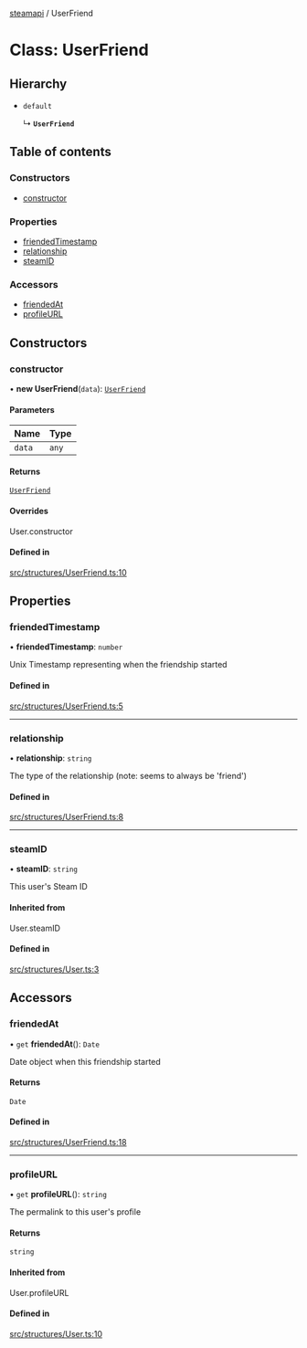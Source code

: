 [steamapi](../README.md) / UserFriend

# Class: UserFriend

## Hierarchy

- `default`

  ↳ **`UserFriend`**

## Table of contents

### Constructors

- [constructor](UserFriend.md#constructor)

### Properties

- [friendedTimestamp](UserFriend.md#friendedtimestamp)
- [relationship](UserFriend.md#relationship)
- [steamID](UserFriend.md#steamid)

### Accessors

- [friendedAt](UserFriend.md#friendedat)
- [profileURL](UserFriend.md#profileurl)

## Constructors

### constructor

• **new UserFriend**(`data`): [`UserFriend`](UserFriend.md)

#### Parameters

| Name | Type |
| :------ | :------ |
| `data` | `any` |

#### Returns

[`UserFriend`](UserFriend.md)

#### Overrides

User.constructor

#### Defined in

[src/structures/UserFriend.ts:10](https://github.com/xDimGG/node-steamapi/blob/acff462/src/structures/UserFriend.ts#L10)

## Properties

### friendedTimestamp

• **friendedTimestamp**: `number`

Unix Timestamp representing when the friendship started

#### Defined in

[src/structures/UserFriend.ts:5](https://github.com/xDimGG/node-steamapi/blob/acff462/src/structures/UserFriend.ts#L5)

___

### relationship

• **relationship**: `string`

The type of the relationship (note: seems to always be 'friend')

#### Defined in

[src/structures/UserFriend.ts:8](https://github.com/xDimGG/node-steamapi/blob/acff462/src/structures/UserFriend.ts#L8)

___

### steamID

• **steamID**: `string`

This user's Steam ID

#### Inherited from

User.steamID

#### Defined in

[src/structures/User.ts:3](https://github.com/xDimGG/node-steamapi/blob/acff462/src/structures/User.ts#L3)

## Accessors

### friendedAt

• `get` **friendedAt**(): `Date`

Date object when this friendship started

#### Returns

`Date`

#### Defined in

[src/structures/UserFriend.ts:18](https://github.com/xDimGG/node-steamapi/blob/acff462/src/structures/UserFriend.ts#L18)

___

### profileURL

• `get` **profileURL**(): `string`

The permalink to this user's profile

#### Returns

`string`

#### Inherited from

User.profileURL

#### Defined in

[src/structures/User.ts:10](https://github.com/xDimGG/node-steamapi/blob/acff462/src/structures/User.ts#L10)
